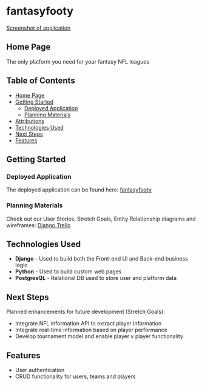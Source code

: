 # fantasyfooty

[Screenshot of application](images/logo.png)

## Home Page

The only platform you need for your fantasy NFL leagues

## Table of Contents

- [Home Page](#Home-Page)
- [Getting Started](#getting-started)
  - [Deployed Application](#deployed-application)
  - [Planning Materials](#planning-materials)
- [Attributions](#attributions)
- [Technologies Used](#technologies-used)
- [Next Steps](#next-steps)
- [Features](#features)

## Getting Started

### Deployed Application

The deployed application can be found here: [fantasyfooty](https://fantasyfooty.onrender.com)

### Planning Materials

Check out our User Stories, Stretch Goals, Entity Relationship diagrams and wireframes: [Django Trello](https://trello.com/b/KOLq485o/fantasyfooty)

## Technologies Used

- **Django** - Used to build both the Front-end UI and Back-end business logic
- **Python** - Used to build custom web pages
- **PostgresQL** - Relational DB used to store user and platform data

## Next Steps

Planned enhancements for future development (Stretch Goals):

- Integrate NFL information API to extract player information
- Integrate real-time information based on player performance
- Develop tournament model and enable player v player functionality

## Features

- User authentication
- CRUD functionality for users, teams and players
